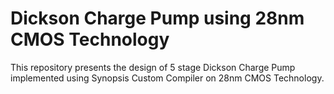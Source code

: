# Dickson Charge Pump using 28nm CMOS Technology
This repository presents the design of 5 stage Dickson Charge Pump implemented using Synopsis Custom Compiler on 28nm CMOS Technology.
